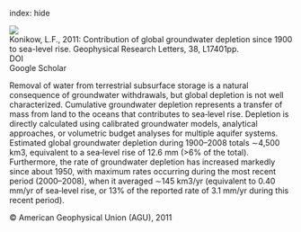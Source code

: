 index: hide

<div class="Citation">
    <div class="Citation-thumb CitationThumb-linked"  data-href="https://doi.org/10.1029/2011gl048604">
      <img src="https://static.claimspace.cloud/climate-study-static/refs/thumbs/13/Konikow_2011-thumb.png" />
    </div>

  <div class="Citation-body">
    <div class="Citation-text">Konikow, L.F., 2011: Contribution of global groundwater depletion since 1900 to sea-level rise. <span class="Article-journal">Geophysical Research Letters, </span><span class="Article-volume">38, </span>L17401pp.</div>
    <div class="Citation-links">
      <div class="CitationLink" data-href="https://doi.org/10.1029/2011gl048604">
        <div class="CitationLink-icon CitationLink-Doi"></div>
        <div class="CitationLink-text">DOI</div>
      </div>
      <div class="CitationLink" data-href="https://scholar.google.com/scholar?q=10.1029/2011gl048604">
        <div class="CitationLink-icon CitationLink-Scholar"></div>
        <div class="CitationLink-text">Google Scholar</div>
      </div>
    </div>
  </div>
</div>

Removal of water from terrestrial subsurface storage is a natural consequence of groundwater withdrawals, but global depletion is not well characterized. Cumulative groundwater depletion represents a transfer of mass from land to the oceans that contributes to sea‐level rise. Depletion is directly calculated using calibrated groundwater models, analytical approaches, or volumetric budget analyses for multiple aquifer systems. Estimated global groundwater depletion during 1900–2008 totals ∼4,500 km3, equivalent to a sea‐level rise of 12.6 mm (>6% of the total). Furthermore, the rate of groundwater depletion has increased markedly since about 1950, with maximum rates occurring during the most recent period (2000–2008), when it averaged ∼145 km3/yr (equivalent to 0.40 mm/yr of sea‐level rise, or 13% of the reported rate of 3.1 mm/yr during this recent period).

<div class="Citation-copy">
&copy; American Geophysical Union (AGU), 2011
</div>